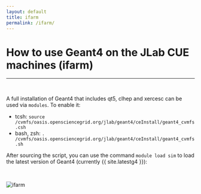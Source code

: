```yaml
---
layout: default
title: ifarm 
permalink: /ifarm/
---
```





# How to use Geant4 on the JLab CUE machines (ifarm)

---

<br/>


A full installation of Geant4 that includes qt5, clhep and xercesc can be used via `modules`. To enable it:

- tcsh: `source /cvmfs/oasis.opensciencegrid.org/jlab/geant4/ceInstall/geant4_cvmfs.csh`
- bash, zsh: `. /cvmfs/oasis.opensciencegrid.org/jlab/geant4/ceInstall/geant4_cvmfs.sh`

After sourcing the script, you can use the command `module load sim` to load the latest 
version of Geant4 (currently {{ site.latestg4 }}):

<br/>


![ifarm](../assets/gifs/ifarm.gif)


